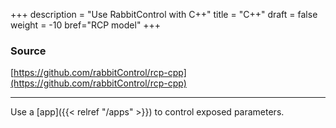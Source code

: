 +++
description = "Use RabbitControl with C++"
title = "C++"
draft = false
weight = -10
bref="RCP model"
+++


### Source
[https://github.com/rabbitControl/rcp-cpp](https://github.com/rabbitControl/rcp-cpp)

---
Use a [app]({{< relref "/apps" >}}) to control exposed parameters.

&nbsp;
